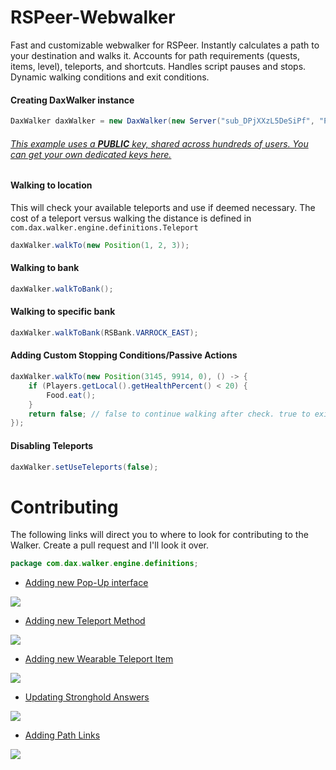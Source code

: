 # RSPeer-Webwalker

Fast and customizable webwalker for RSPeer. Instantly calculates a path to your destination and walks it. Accounts for path requirements (quests, items, level), teleports, and shortcuts. Handles script pauses and stops. Dynamic walking conditions and exit conditions.

#### Creating DaxWalker instance
```java
DaxWalker daxWalker = new DaxWalker(new Server("sub_DPjXXzL5DeSiPf", "PUBLIC-KEY"));
```
###### [This example uses a **PUBLIC** key, shared across hundreds of users. You can get your own dedicated keys here.](https://admin.dax.cloud/)



#### Walking to location
This will check your available teleports and use if deemed necessary. 
The cost of a teleport versus walking the distance is defined in ```com.dax.walker.engine.definitions.Teleport```
```java
daxWalker.walkTo(new Position(1, 2, 3));
```

#### Walking to bank
```java
daxWalker.walkToBank();
```

#### Walking to specific bank
```java
daxWalker.walkToBank(RSBank.VARROCK_EAST);
```

#### Adding Custom Stopping Conditions/Passive Actions
```java
daxWalker.walkTo(new Position(3145, 9914, 0), () -> {
    if (Players.getLocal().getHealthPercent() < 20) {
        Food.eat();
    }
    return false; // false to continue walking after check. true to exit out of walker.
});
```


#### Disabling Teleports
```java
daxWalker.setUseTeleports(false);
```

# Contributing
The following links will direct you to where to look for contributing to the Walker. Create a pull request and I'll look it over.

```java
package com.dax.walker.engine.definitions;
```

- [Adding new Pop-Up interface](https://github.com/itsdax/RSPeer-Webwalker/blob/master/com/dax/walker/engine/definitions/RSPopUp.java)

![](https://i.imgur.com/ip19tvk.png)


- [Adding new Teleport Method](https://github.com/itsdax/RSPeer-Webwalker/blob/master/com/dax/walker/engine/definitions/Teleport.java)

![](https://i.imgur.com/Jp0wewr.png)

- [Adding new Wearable Teleport Item](https://github.com/itsdax/RSPeer-Webwalker/blob/master/com/dax/walker/engine/definitions/WearableItemTeleport.java)

![](https://i.imgur.com/nkqApnQ.png)

- [Updating Stronghold Answers](https://github.com/itsdax/RSPeer-Webwalker/blob/master/com/dax/walker/engine/definitions/StrongHoldAnswers.java)

![](https://i.imgur.com/XJfCXqI.png)


- [Adding Path Links](https://github.com/itsdax/RSPeer-Webwalker/blob/master/com/dax/walker/engine/definitions/PathLink.java)

![](https://i.imgur.com/KvfHUsz.png)
